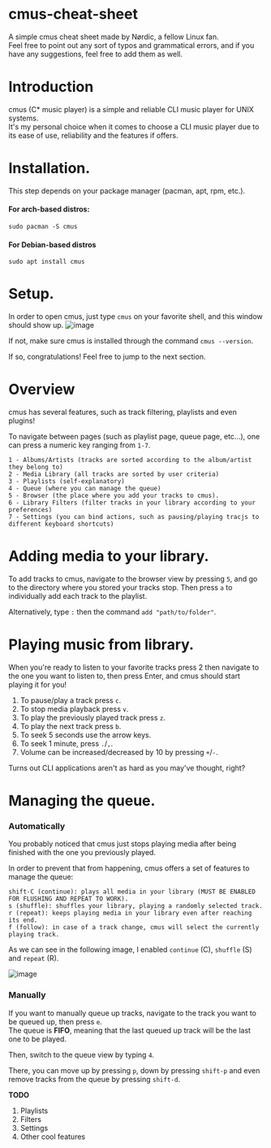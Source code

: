 # cmus-cheat-sheet
A simple cmus cheat sheet made by Nørdic, a fellow Linux fan.
<br>Feel free to point out any sort of typos and grammatical errors, and if you have any suggestions, feel free to add them as well.

# Introduction
cmus (C* music player) is a simple and reliable CLI music player for UNIX systems.
<br>It's my personal choice when it comes to choose a CLI music player due to its ease of use, reliability and the features if offers.

# Installation.
This step depends on your package manager (pacman, apt, rpm, etc.).
#### For arch-based distros:
```
sudo pacman -S cmus
```

#### For Debian-based distros
```
sudo apt install cmus
```

# Setup.
In order to open cmus, just type `cmus` on your favorite shell, and this window should show up.
![image](https://user-images.githubusercontent.com/55633950/107118230-8499c900-6877-11eb-8e0d-29af49c7d29a.png)

If not, make sure cmus is installed through the command ```cmus --version```.

If so, congratulations! Feel free to jump to the next section.

# Overview
cmus has several features, such as track filtering, playlists and even plugins!

To navigate between pages (such as playlist page, queue page, etc...), one can press a numeric key ranging from `1-7`.

```
1 - Albums/Artists (tracks are sorted according to the album/artist they belong to)
2 - Media Library (all tracks are sorted by user criteria)
3 - Playlists (self-explanatory)
4 - Queue (where you can manage the queue)
5 - Browser (the place where you add your tracks to cmus).
6 - Library Filters (filter tracks in your library according to your preferences)
7 - Settings (you can bind actions, such as pausing/playing tracjs to different keyboard shortcuts)
```

# Adding media to your library.
To add tracks to cmus, navigate to the browser view by pressing `5`, and go to the directory where you stored your tracks stop. Then press `a` to individually add each track to the playlist. 

Alternatively, type `:` then the command `add "path/to/folder"`.

# Playing music from library.
When you're ready to listen to your favorite tracks press 2 then navigate to the one you want to listen to, then press Enter, and cmus should start playing it for you! 

1. To pause/play a track press `c`.
2. To stop media playback press `v`.
3. To play the previously played track press `z`.
4. To play the next track press `b`.
5. To seek 5 seconds use the arrow keys.
6. To seek 1 minute, press `.`/`,`.
6. Volume can be increased/decreased by 10 by pressing `+`/`-`.

Turns out CLI applications aren't as hard as you may've thought, right?

# Managing the queue.
### Automatically
You probably noticed that cmus just stops playing media after being finished with the one you previously played.

In order to prevent that from happening, cmus offers a set of features to manage the queue:

```
shift-C (continue): plays all media in your library (MUST BE ENABLED FOR FLUSHING AND REPEAT TO WORK).
s (shuffle): shuffles your library, playing a randomly selected track.
r (repeat): keeps playing media in your library even after reaching its end.
f (follow): in case of a track change, cmus will select the currently playing track.
``` 
As we can see in the following image, I enabled `continue` (C), `shuffle` (S) and `repeat` (R).

![image](https://user-images.githubusercontent.com/55633950/107123837-cfc3d400-6897-11eb-91d8-e411a0133629.png)

### Manually

If you want to manually queue up tracks, navigate to the track you want to be queued up, then press `e`. 
<br>The queue is **FIFO**, meaning that the last queued up track will be the last one to be played.

Then, switch to the queue view by typing `4`.

There, you can move up by pressing `p`, down by pressing `shift-p` and even remove tracks from the queue by pressing `shift-d`.



**TODO**
1. Playlists 
2. Filters
3. Settings
4. Other cool features
